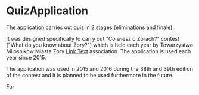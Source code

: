 # QuizApplication

The application carries out quiz in 2 stages (eliminations and finale). 

It was designed specifically to carry out "Co wiesz o Zorach?" contest ("What do you know about Zory?") which is held each year by Towarzystwo Milosnikow Miasta Zory [Link Text](http://tmmz.zory.pl/) association. The application is used each year since 2015. 

The application was used in 2015 and 2016 during the 38th and 39th edition of the contest and it is planned to be used furthermore in the future.

For 
